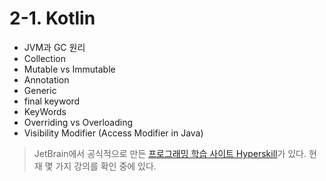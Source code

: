 # 2-1. Kotlin

+ JVM과 GC 원리
+ Collection
+ Mutable vs Immutable
+ Annotation
+ Generic
+ final keyword
+ KeyWords
+ Overriding vs Overloading
+ Visibility Modifier (Access Modifier in Java)

> JetBrain에서 공식적으로 만든 [프로그래밍 학습 사이트 Hyperskill](https://hyperskill.org/knowledge-map/361?track=18)가 있다. 현재 몇 가지 강의를 확인 중에 있다.
